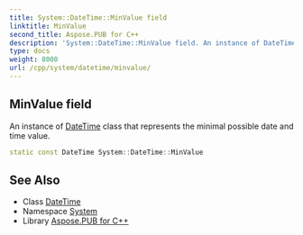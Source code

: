 ```yaml
---
title: System::DateTime::MinValue field
linktitle: MinValue
second_title: Aspose.PUB for C++
description: 'System::DateTime::MinValue field. An instance of DateTime class that represents the minimal possible date and time value in C++.'
type: docs
weight: 8000
url: /cpp/system/datetime/minvalue/
---
```

## MinValue field


An instance of [DateTime](../) class that represents the minimal possible date and time value.

```cpp
static const DateTime System::DateTime::MinValue
```

## See Also

* Class [DateTime](../)
* Namespace [System](../../)
* Library [Aspose.PUB for C++](../../../)
